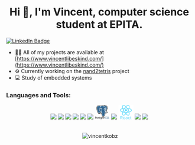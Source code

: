 <h1 align="center">Hi 👋, I'm Vincent, computer science student at EPITA.</h1>

[![LinkedIn Badge](https://img.shields.io/badge/LinkedIn-Profile-informational?style=flat&logo=linkedin&logoColor=white&color=0D76A8)](https://www.linkedin.com/in/vincent-libeskind/)

- 👨‍💻 All of my projects are available at [https://www.vincentlibeskind.com/](https://www.vincentlibeskind.com/)
- ⚙️ Currently working on the [nand2tetris](https://www.nand2tetris.org/) project
- 💻 Study of embedded systems

    
<h3 align="left">Languages and Tools:</h3>

<div align="center">
    <code><img height="40" src="https://raw.githubusercontent.com/jmnote/z-icons/master/svg/bash.svg"></code>
    <code><img height="40" src="https://raw.githubusercontent.com/jmnote/z-icons/master/svg/c.svg"></code>
    <code><img height="40" src="https://raw.githubusercontent.com/jmnote/z-icons/master/svg/cpp.svg"></code>
    <code><img height="40" src="https://raw.githubusercontent.com/jmnote/z-icons/master/svg/python.svg"></code>
    <code><img height="40" src="https://raw.githubusercontent.com/jmnote/z-icons/master/svg/git.svg"></code>
    <code><img height="40" src="https://raw.githubusercontent.com/jmnote/z-icons/master/svg/go.svg"></code>
    <code><img height="40" src="https://raw.githubusercontent.com/devicons/devicon/master/icons/postgresql/postgresql-original-wordmark.svg"></code>
    <code><img height="40" src="https://upload.wikimedia.org/wikipedia/commons/3/39/Kubernetes_logo_without_workmark.svg"></code>
    <code><img height="40" src="https://raw.githubusercontent.com/devicons/devicon/master/icons/react/react-original-wordmark.svg"></code>
    <code><img height="40" src="https://www.vectorlogo.zone/logos/figma/figma-icon.svg"></code>
    <code><img height="40" src="https://www.vectorlogo.zone/logos/flutterio/flutterio-icon.svg"></code>
    
</div>

<br/>

<p align="center">&nbsp;<img align="center" src="https://github-readme-stats.vercel.app/api?username=vincentkobz&show_icons=true&theme=merko&title_color=9141ac&locale=en" alt="vincentkobz" /></p>
